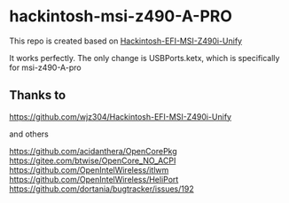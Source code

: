 # hackintosh-msi-z490-A-PRO
This repo is created based on 
[Hackintosh-EFI-MSI-Z490i-Unify](https://github.com/wjz304/Hackintosh-EFI-MSI-Z490i-Unify)

It works perfectly. The only change is USBPorts.ketx, which is specifically for msi-z490-A-pro


## Thanks to 
https://github.com/wjz304/Hackintosh-EFI-MSI-Z490i-Unify

and others 

https://github.com/acidanthera/OpenCorePkg  
https://gitee.com/btwise/OpenCore_NO_ACPI  
https://github.com/OpenIntelWireless/itlwm  
https://github.com/OpenIntelWireless/HeliPort  
https://github.com/dortania/bugtracker/issues/192  


